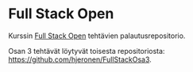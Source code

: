 # Full Stack Open

Kurssin [Full Stack Open](https://fullstackopen.com/) tehtävien palautusrepositorio.

Osan 3 tehtävät löytyvät toisesta repositoriosta: https://github.com/hjeronen/FullStackOsa3.
